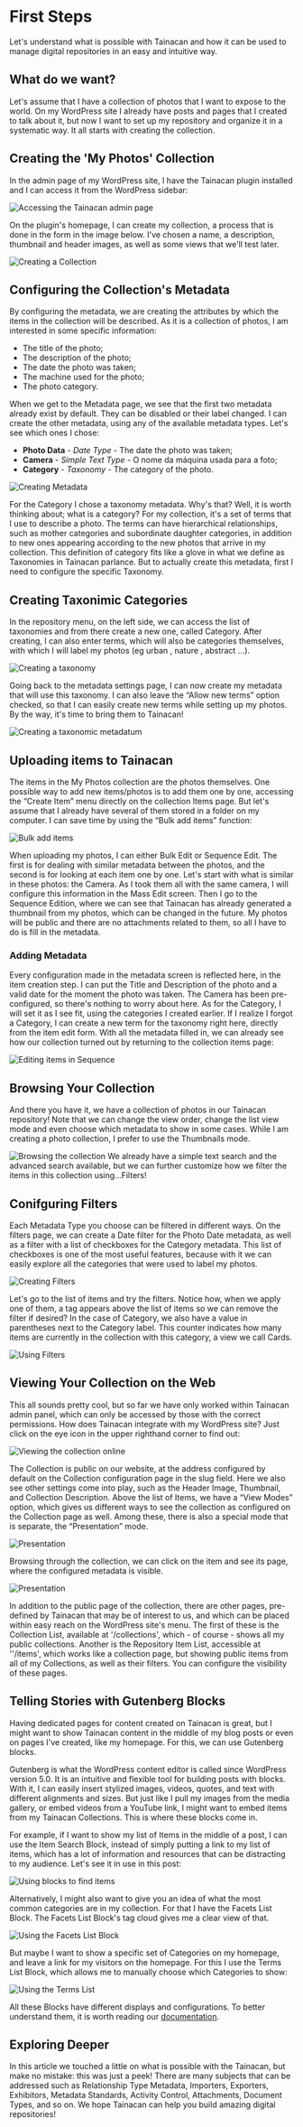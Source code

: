 # First Steps

Let's understand what is possible with Tainacan and how it can be used to manage digital repositories in an easy and intuitive way.

## What do we want?

Let's assume that I have a collection of photos that I want to expose to the world. On my WordPress site I already have posts and pages that I created to talk about it, but now I want to set up my repository and organize it in a systematic way. It all starts with creating the collection.

## Creating the 'My Photos' Collection

In the admin page of my WordPress site, I have the Tainacan plugin installed and I can access it from the WordPress sidebar:

![Accessing the Tainacan admin page](/pt-br/_assets/gifs/getting-started-0.gif)

On the plugin's homepage, I can create my collection, a process that is done in the form in the image below. I've chosen a name, a description, thumbnail and header images, as well as some views that we'll test later.

![Creating a Collection](/pt-br/_assets/gifs/getting-started-1.gif)

## Configuring the Collection's Metadata

By configuring the metadata, we are creating the attributes by which the items in the collection will be described. As it is a collection of photos, I am interested in some specific information:

* The title of the photo;
* The description of the photo;
* The date the photo was taken;
* The machine used for the photo;
* The photo category.

When we get to the Metadata page, we see that the first two metadata already exist by default. They can be disabled or  their label changed. I can create the other metadata, using any of the available metadata types. Let's see which ones I chose:

* **Photo Data** - *Date Type* - The date the photo was taken;
* **Camera** - *Simple Text Type* - O nome da máquina usada para a foto;
* **Category** - *Taxonomy* - The category of the photo.

![Creating Metadata](/pt-br/_assets/gifs/getting-started-2.gif)

For the Category I chose a taxonomy metadata. Why's that? Well, it is worth thinking about; what is a category? For my collection, it's a set of terms that I use to describe a photo. The terms can have hierarchical relationships, such as mother categories and subordinate daughter categories, in addition to new ones appearing according to the new photos that arrive in my collection. This definition of category fits like a glove in what we define as Taxonomies in Tainacan parlance. But to actually create this metadata, first I need to configure the specific Taxonomy.

## Creating Taxonimic Categories

In the repository menu, on the left side, we can access the list of taxonomies and from there create a new one, called Category. After creating, I can also enter terms, which will also be categories themselves, with which I will label my photos (eg urban , nature , abstract …).

![Creating a taxonomy](/pt-br/_assets/gifs/getting-started-3.gif)

Going back to the metadata settings page, I can now create my metadata that will use this taxonomy. I can also leave the “Allow new terms” option checked, so that I can easily create new terms while setting up my photos. By the way, it's time to bring them to Tainacan!

![Creating a taxonomic metadatum](/pt-br/_assets/gifs/getting-started-4.gif)

## Uploading items to Tainacan

The items in the My Photos collection are the photos themselves. One possible way to add new items/photos is to add them one by one, accessing the “Create Item” menu directly on the collection Items page. But let's assume that I already have several of them stored in a folder on my computer. I can save time by using the “Bulk add items” function:

![Bulk add items](/pt-br/_assets/gifs/getting-started-5.gif)

When uploading my photos, I can either Bulk Edit or Sequence Edit. The first is for dealing with similar metadata between the photos, and the second is for looking at each item one by one. Let's start with what is similar in these photos: the Camera. As I took them all with the same camera, I will configure this information in the Mass Edit screen. Then I go to the Sequence Edition, where we can see that Tainacan has already generated a thumbnail from my photos, which can be changed in the future. My photos will be public and there are no attachments related to them, so all I have to do is fill in the metadata.

### Adding Metadata

Every configuration made in the metadata screen is reflected here, in the item creation step. I can put the Title and Description of the photo and a valid date for the moment the photo was taken. The Camera has been pre-configured, so there's nothing to worry about here. As for the Category, I will set it as I see fit, using the categories I created earlier. If I realize I forgot a Category, I can create a new term for the taxonomy right here, directly from the item edit form. With all the metadata filled in, we can already see how our collection turned out by returning to the collection items page:

![Editing items in Sequence](/pt-br/_assets/gifs/getting-started-6.gif)

## Browsing Your Collection

And there you have it, we have a collection of photos in our Tainacan repository! Note that we can change the view order, change the list view mode and even choose which metadata to show in some cases. While I am creating a photo collection, I prefer to use the Thumbnails mode.

![Browsing the collection](/pt-br/_assets/gifs/getting-started-7.gif)
We already have a simple text search and the advanced search available, but we can further customize how we filter the items in this collection using…Filters!

## Conifguring Filters

Each Metadata Type you choose can be filtered in different ways. On the filters page, we can create a Date filter for the Photo Date metadata, as well as a filter with a list of checkboxes for the Category metadata. This list of checkboxes is one of the most useful features, because with it we can easily explore all the categories that were used to label my photos.

![Creating Filters](/pt-br/_assets/gifs/getting-started-8.gif)

Let's go to the list of items and try the filters. Notice how, when we apply one of them, a tag appears above the list of items so we can remove the filter if desired? In the case of Category, we also have a value in parentheses next to the Category label. This counter indicates how many items are currently in the collection with this category, a view we call Cards.

![Using Filters](/pt-br/_assets/gifs/getting-started-9.gif)

## Viewing Your Collection on the Web

This all sounds pretty cool, but so far we have only worked within Tainacan admin panel, which can only be accessed by those with the correct permissions. How does Tainacan integrate with my WordPress site? Just click on the eye icon in the upper righthand corner to find out:

![Viewing the collection online](/pt-br/_assets/gifs/getting-started-10.gif)

The Collection is public on our website, at the address configured by default on the Collection configuration page in the slug field. Here we also see other settings come into play, such as the Header Image, Thumbnail, and Collection Description. Above the list of Items, we have a “View Modes” option, which gives us different ways to see the collection as configured on the Collection page as well. Among these, there is also a special mode that is separate, the “Presentation” mode.

![Presentation](/pt-br/_assets/gifs/getting-started-11.gif)

Browsing through the collection, we can click on the item and see its page, where the configured metadata is visible.

![Presentation](/pt-br/_assets/gifs/getting-started-12.gif)

In addition to the public page of the collection, there are other pages, pre-defined by Tainacan that may be of interest to us, and which can be placed within easy reach on the WordPress site's menu. The first of these is the Collection List, available at '/collections', which - of course - shows all my public collections. Another is the Repository Item List, accessible at ''/items', which works like a collection page, but showing public items from all of my Collections, as well as their filters. You can configure the visibility of these pages.

## Telling Stories with Gutenberg Blocks

Having dedicated pages for content created on Tainacan is great, but I might want to show Tainacan content in the middle of my blog posts or even on pages I've created, like my homepage. For this, we can use Gutenberg blocks.

Gutenberg is what the WordPress content editor is called since WordPress version 5.0. It is an intuitive and flexible tool for building posts with blocks. With it, I can easily insert stylized images, videos, quotes, and text with different alignments and sizes. But just like I pull my images from the media gallery, or embed videos from a YouTube link, I might want to embed items from my Tainacan Collections. This is where these blocks come in.

For example, if I want to show my list of Items in the middle of a post, I can use the Item Search Block, instead of simply putting a link to my list of items, which has a lot of information and resources that can be distracting to my audience. Let's see it in use in this post:

![Using blocks to find items](/pt-br/_assets/gifs/getting-started-13.gif)

Alternatively, I might also want to give you an idea of ​​what the most common categories are in my collection. For that I have the Facets List Block. The Facets List Block's tag cloud gives me a clear view of that.

![Using the Facets List Block](/pt-br/_assets/gifs/getting-started-14.gif)

But maybe I want to show a specific set of Categories on my homepage, and leave a link for my visitors on the homepage. For this I use the Terms List Block, which allows me to manually choose which Categories to show:


![Using the Terms List](/pt-br/_assets/gifs/getting-started-15.gif)

All these Blocks have different displays and configurations. To better understand them, it is worth reading our [documentation](/#/gutenberg-blocks).

## Exploring Deeper

In this article we touched a little on what is possible with the Tainacan, but make no mistake: this was just a peek! There are many subjects that can be addressed such as Relationship Type Metadata, Importers, Exporters, Exhibitors, Metadata Standards, Activity Control, Attachments, Document Types, and so on. We hope Tainacan can help you build amazing digital repositories!
